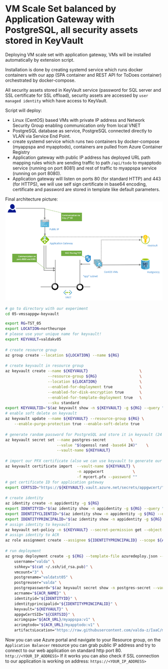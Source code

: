 # VM Scale Set balanced by Application Gateway with PostgreSQL, all security assets stored in KeyVault

Deploying VM scale set with application gateway, VMs will be installed automatically by extension script. 

Installation is done by creating systemd service which runs docker containers with our app (SPA container and REST API for ToDoes container) orchestrated by docker-compose.

All security assets stored in KeyVault service (password for SQL server and SSL certificate for SSL offload), security assets are accessed by `user managed identity` which have access to KeyVault. 

Script will deploy:

* Linux (CentOS) based VMs with private IP address and Network Security Group enabling communication only from local VNET 
* PostgreSQL database as service, PostgreSQL connected directly to VLAN via Service End Point.
* create systemd service which runs two containers by docker-compose (myappspa and myapptodo), containers are pulled from Azure Container Registry
* Application gateway with public IP address has deployed URL path mapping rules which are sending traffic to path `/api/todo` to myapptodo service (running on port 8081) and rest of traffic to myappspa service (running on port 8080).
* Application gateway will listen on ports 80 (for standard HTTP) and 443 (for HTTPS), we will use self sign certificate in base64 encoding, certificate and password are stored in template like default parameters.

Final architecture picture:
![](arch.png)

```bash
# go to directory with our experiment
cd 05-vmssappgw-keyvault
```

```bash
export RG=TST_05
export LOCATION=northeurope
# please use your unique name for keyvault!
export KEYVAULT=valdakv05

# create resource group
az group create --location ${LOCATION} --name ${RG}

# create keyvault in resource group
az keyvault create --name ${KEYVAULT}                       \
                   --resource-group ${RG}                   \
                   --location ${LOCATION}                   \
                   --enabled-for-deployment true            \
                   --enabled-for-disk-encryption true       \
                   --enabled-for-template-deployment true   \
                   --sku standard
export KEYVAULTID="$(az keyvault show -n ${KEYVAULT} -g ${RG} --query "id" -o tsv)"
# enable soft delete on keyvault
az keyvault update --name ${KEYVAULT} --resource-group ${RG} \
    --enable-purge-protection true --enable-soft-delete true

# generate random password for PostgreSQL and store it in keyvault (24 chars)
az keyvault secret set --name postgres-secret           \
                       --value "$(openssl rand -base64 24)"    \
                       --vault-name ${KEYVAULT}

# import our PFX certificate (also we can use keyvault to generate our certificates)
az keyvault certificate import  --vault-name ${KEYVAULT} \
                                -n appgwcert             \
                                -f mycert.pfx --password ""
# get certificate ID for application gateway
export CERTSID="https://${KEYVAULT}.vault.azure.net/secrets/appgwcert/"

# create identity
az identity create -n appidentity -g ${RG}
export IDENTITYID="$(az identity show -n appidentity -g ${RG} --query "id" -o tsv)"
export IDENTITYCLIENTID="$(az identity show -n appidentity -g ${RG} --query "clientId" -o tsv)"
export IDENTITYPRINCIPALID="$(az identity show -n appidentity -g ${RG} --query "principalId" -o tsv)"
# assign identity to keyvault
az keyvault set-policy -n ${KEYVAULT} --secret-permission get --object-id ${IDENTITYPRINCIPALID}
# assign identity to ACR
az role assignment create --assignee ${IDENTITYPRINCIPALID} --scope ${ACR_ID} --role acrpull

# run deployment
az group deployment create -g ${RG} --template-file azuredeploy.json --parameters \
    username="valda" \
    sshkey="$(cat ~/.ssh/id_rsa.pub)" \
    vmcount="3" \
    postgrename="valdatst05" \
    postgreuser="valda" \
    postgrepassword="$(az keyvault secret show -n postgres-secret --vault-name  ${KEYVAULT} --query 'value' -o tsv)" \
    acrname="${ACR_NAME}" \
    identityid="${IDENTITYID}" \
    identityprincipalid="${IDENTITYPRINCIPALID}" \
    keyvault="${KEYVAULT}" \
    appgwCertSID="${CERTSID}" \
    acrimgspa="${ACR_URL}/myappspa:v1" \
    acrimgtodo="${ACR_URL}/myapptodo:v1" \
    artifactsLocation="https://raw.githubusercontent.com/valda-z/IaaC/master/05-vmssappgw-keyvault/install.sh"

```

Now you can use Azure portal and navigate to your Resource group, on the `Application Balancer` resource you can grab public IP address and try to connect to our web application on standard http port 80.
`http://<YOUR_IP_ADDRESS>`
If it works you can also check if SSL connection to our application is working on address:
`https://<YOUR_IP_ADDRESS>`